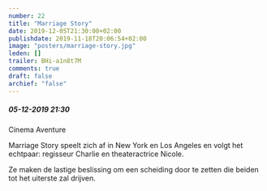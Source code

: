 ```yaml
---
number: 22
title: "Marriage Story"
date: 2019-12-05T21:30:00+02:00
publishdate: 2019-11-18T20:06:54+02:00
image: "posters/marriage-story.jpg"
leden: []
trailer: BHi-a1n8t7M
comments: true
draft: false
archief: "false"
---
```


##### 05-12-2019 21:30

Cinema Aventure

Marriage Story speelt zich af in New York en Los Angeles en volgt het echtpaar:
regisseur Charlie en theateractrice Nicole.
<!--more-->
Ze maken de lastige beslissing om
een scheiding door te zetten die beiden tot het uiterste zal drijven.
